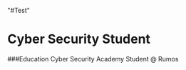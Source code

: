 "#Test" 
# Cyber Security Student

###Education
Cyber Security Academy Student @ Rumos
<!-- Bachelor of Science in Computer Engineering @ FCTUNL -->
